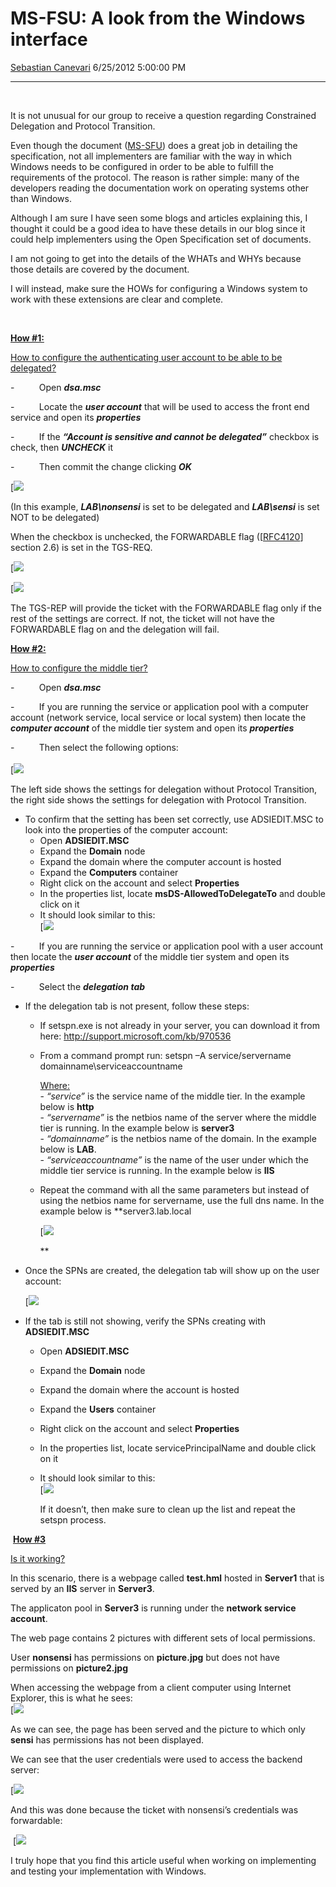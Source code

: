 <div id="page">

# MS-FSU: A look from the Windows interface

[Sebastian
Canevari](https://social.msdn.microsoft.com/profile/Sebastian%20Canevari)
6/25/2012 5:00:00 PM

-----

<div id="content">

 

It is not unusual for our group to receive a question regarding
Constrained Delegation and Protocol Transition.

Even though the document
([MS-SFU](http://msdn.microsoft.com/en-us/library/cc246071)) does a
great job in detailing the specification, not all implementers are
familiar with the way in which Windows needs to be configured in order
to be able to fulfill the requirements of the protocol. The reason is
rather simple: many of the developers reading the documentation work on
operating systems other than Windows.

Although I am sure I have seen some blogs and articles explaining this,
I thought it could be a good idea to have these details in our blog
since it could help implementers using the Open Specification set of
documents.

I am not going to get into the details of the WHATs and WHYs because
those details are covered by the document.

I will instead, make sure the HOWs for configuring a Windows system to
work with these extensions are clear and complete.

**<span style="text-decoration: underline;">  
</span>**

**<span style="text-decoration: underline;">How \#1:</span>**

<span style="text-decoration: underline;">How to configure the
authenticating user account to be able to be delegated?</span>

\-          Open ***dsa.msc***

\-          Locate the ***user account*** that will be used to access
the front end service and open its ***properties***

\-          If the ***“Account is sensitive and cannot be delegated”***
checkbox is check, then ***UNCHECK*** it

\-          Then commit the change clicking
***OK***

[![](images/0574.Pic2.jpg)

(In this example, ***LAB\\nonsensi*** is set to be delegated and
***LAB\\sensi*** is set NOT to be delegated)

When the checkbox is unchecked, the FORWARDABLE flag
(\[[RFC4120](http://www.ietf.org/rfc/rfc4120.txt)\] section 2.6) is set
in the
TGS-REQ.

[![](images/7624.Pic3.jpg)

[![](images/4213.Pic4.jpg)

The TGS-REP will provide the ticket with the FORWARDABLE flag only if
the rest of the settings are correct. If not, the ticket will not have
the FORWARDABLE flag on and the delegation will fail.

**<span style="text-decoration: underline;">How \#2:</span>**

<span style="text-decoration: underline;">How to configure the middle
tier?</span>

\-          Open ***dsa.msc***

\-          If you are running the service or application pool with a
computer account (network service, local service or local system) then
locate the ***computer account*** of the middle tier system and open its
***properties***

\-          Then select the following
options:  
[](images/7343.Pic5.jpg)  
[![](images/1803.Pic6.jpg)  
  
The left side shows the settings for delegation without Protocol
Transition, the right side shows the settings for delegation with
Protocol Transition.

  - To confirm that the setting has been set correctly, use ADSIEDIT.MSC
    to look into the properties of the computer account:
      - Open **ADSIEDIT.MSC**
      - Expand the **Domain** node
      - Expand the domain where the computer account is hosted
      - Expand the **Computers** container
      - Right click on the account and select **Properties**
      - In the properties list, locate **msDS-AllowedToDelegateTo** and
        double click on it
      - It should look similar to
        this:  
        [![](images/7725.Pic7.jpg)

\-          If you are running the service or application pool with a
user account then locate the ***user account*** of the middle tier
system and open its ***properties***

\-          Select the ***delegation tab***

  - If the delegation tab is not present, follow these steps:
      - If setspn.exe is not already in your server, you can download it
        from here: <http://support.microsoft.com/kb/970536>
      - From a command prompt run: setspn –A service/servername
        domainname\\serviceaccountname  
          
        <span style="text-decoration: underline;">Where:</span>  
        \- *“service”* is the service name of the middle tier. In the
        example below is **http**  
        \- *“servername”* is the netbios name of the server where the
        middle tier is running. In the example below is **server3**  
        \- *“domainname”* is the netbios name of the domain. In the
        example below is **LAB**.  
        \- *“serviceaccountname”* is the name of the user under which
        the middle tier service is running. In the example below is
        **IIS**
      - Repeat the command with all the same parameters but instead of
        using the netbios name for servername, use the full dns name. In
        the example below is
        **server3.lab.local  
          
        [![](images/1651.Pic8.jpg)  
          
        **
  - Once the SPNs are created, the delegation tab will show up on the
    user
    account:  
      
    [![](images/8117.Pic9.jpg)  
      
  - If the tab is still not showing, verify the SPNs creating with
    **ADSIEDIT.MSC**
      - Open **ADSIEDIT.MSC**
      - Expand the **Domain** node
      - Expand the domain where the account is hosted
      - Expand the **Users** container
      - Right click on the account and select **Properties**
      - In the properties list, locate servicePrincipalName and double
        click on it
      - It should look similar to
        this:  
        [![](images/2867.Pic10.jpg)  
          
        If it doesn’t, then make sure to clean up the list and repeat
        the setspn process.

 **<span style="text-decoration: underline;">How \#3</span>**

<span style="text-decoration: underline;">Is it working?</span>

In this scenario, there is a webpage called **test.hml** hosted in
**Server1** that is served by an **IIS** server in **Server3**.

The applicaton pool in **Server3** is running under the **network
service account**.

The web page contains 2 pictures with different sets of local
permissions.

User **nonsensi** has permissions on **picture.jpg** but does not have
permissions on **picture2.jpg**

When accessing the webpage from a client computer using Internet
Explorer, this is what he
sees:  
[![](images/5657.Pic11.jpg)

As we can see, the page has been served and the picture to which only
**sensi** has permissions has not been displayed.

We can see that the user credentials were used to access the backend
server:

[![](images/6787.Pic12.jpg)

And this was done because the ticket with nonsensi’s credentials was
forwardable:

 [![](images/5444.Pic13.jpg)

I truly hope that you find this article useful when working on
implementing and testing your implementation with Windows.

 

 

</div>

</div>

